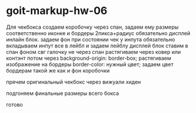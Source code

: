 # goit-markup-hw-06

Для чекбокса создаем коробочку через спан, задаем ему размеры соответственно иконке и бордеры 2пикса+радиус
обязательно дисплей инлайн блок. задаем фон при состоянии чек у инпута
обязательно вкладываем инпут все в лейбл и задаем лейблу дисплей блок
ставим в спан фоном свг галочку не через спан
растягиваем через ковер или контэнт
потом через background-origin: border-box; растягиваем изображение на бордеры
border-color: нужный цвет; задаем цвет бордерам такой же как и фон коробочки

прячем оригинальный чекбокс через вижуали хиден

подгоняем финальные размеры всего бокса

готово
